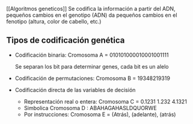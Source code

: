 [[Algoritmos geneticos]]
Se codifica la información a partir del ADN, pequeños cambios en el genotipo (ADN) da pequeños cambios en el fenotipo (altura, color de cabello, etc.)

## Tipos de codificación genética

- Codificación binaria: Cromosoma A = 010101000010001001111
    
    Se separan los bit para determinar genes, cada bit es un alelo
    
- Codificación de permutaciones: Cromosoma B = 19348219319
    
- Codificación directa de las variables de decisión
    
    - Representación real o entera: Cromosoma C = 0.1231 1.232 4.1321
    - Simbolica Cromosoma D : ABAHAGAHASLDQUORWE
    - Por instrucciones: Cromosoma E = (Atrás), (adelante), (atrás)
